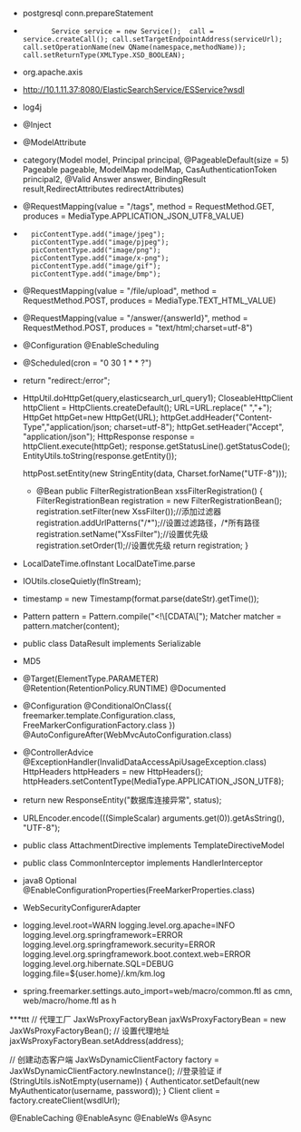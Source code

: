 * postgresql conn.prepareStatement
*            Service service = new Service();  call = service.createCall(); call.setTargetEndpointAddress(serviceUrl); call.setOperationName(new QName(namespace,methodName)); call.setReturnType(XMLType.XSD_BOOLEAN);
* org.apache.axis
* http://10.1.11.37:8080/ElasticSearchService/ESService?wsdl
* log4j
* @Inject
* @ModelAttribute
* category(Model model, Principal principal, @PageableDefault(size = 5) Pageable pageable, ModelMap modelMap, CasAuthenticationToken principal2,  @Valid Answer answer, BindingResult result,RedirectAttributes redirectAttributes)
* @RequestMapping(value = "/tags", method = RequestMethod.GET, produces = MediaType.APPLICATION_JSON_UTF8_VALUE)
* 		picContentType.add("image/jpeg");
		picContentType.add("image/pjpeg");
		picContentType.add("image/png");
		picContentType.add("image/x-png");
		picContentType.add("image/gif");
		picContentType.add("image/bmp");
* @RequestMapping(value = "/file/upload", method = RequestMethod.POST, produces = MediaType.TEXT_HTML_VALUE)
* @RequestMapping(value = "/answer/{answerId}", method = RequestMethod.POST, produces = "text/html;charset=utf-8")
* @Configuration
@EnableScheduling
* @Scheduled(cron = "0 30 1 * * ?")
* return "redirect:/error";
* HttpUtil.doHttpGet(query,elasticsearch_url_query1);
  CloseableHttpClient httpClient = HttpClients.createDefault();
  URL=URL.replace(" ","+");
  HttpGet httpGet=new HttpGet(URL);
  httpGet.addHeader("Content-Type","application/json; charset=utf-8");
  httpGet.setHeader("Accept", "application/json");
  HttpResponse response = httpClient.execute(httpGet);
  response.getStatusLine().getStatusCode();
  EntityUtils.toString(response.getEntity());
  
  httpPost.setEntity(new StringEntity(data, Charset.forName("UTF-8")));
  
  * @Bean
    public FilterRegistrationBean xssFilterRegistration() {
        FilterRegistrationBean registration = new FilterRegistrationBean();
        registration.setFilter(new XssFilter());//添加过滤器
        registration.addUrlPatterns("/*");//设置过滤路径，/*所有路径
        registration.setName("XssFilter");//设置优先级
        registration.setOrder(1);//设置优先级
        return registration;
    }
* LocalDateTime.ofInstant  LocalDateTime.parse
* IOUtils.closeQuietly(fInStream);
* timestamp = new Timestamp(format.parse(dateStr).getTime());
* Pattern pattern = Pattern.compile("<!\\[CDATA\\[");
        Matcher matcher = pattern.matcher(content);
* public class DataResult<T> implements Serializable
* MD5
* @Target(ElementType.PARAMETER)
@Retention(RetentionPolicy.RUNTIME)
@Documented
	
* @Configuration
@ConditionalOnClass({ freemarker.template.Configuration.class, FreeMarkerConfigurationFactory.class })
@AutoConfigureAfter(WebMvcAutoConfiguration.class)

* @ControllerAdvice
	@ExceptionHandler(InvalidDataAccessApiUsageException.class)
	HttpHeaders httpHeaders = new HttpHeaders();
	httpHeaders.setContentType(MediaType.APPLICATION_JSON_UTF8);
* return new ResponseEntity("数据库连接异常", status);
* URLEncoder.encode(((SimpleScalar) arguments.get(0)).getAsString(), "UTF-8");
* public class AttachmentDirective implements TemplateDirectiveModel
* public class CommonInterceptor implements HandlerInterceptor
* java8 Optional
@EnableConfigurationProperties(FreeMarkerProperties.class)
* WebSecurityConfigurerAdapter
* logging.level.root=WARN
logging.level.org.apache=INFO
logging.level.org.springframework=ERROR
logging.level.org.springframework.security=ERROR
logging.level.org.springframework.boot.context.web=ERROR
logging.level.org.hibernate.SQL=DEBUG
logging.file=${user.home}/.km/km.log
* spring.freemarker.settings.auto_import=web/macro/common.ftl as cmn, web/macro/home.ftl as h


***ttt
// 代理工厂
JaxWsProxyFactoryBean jaxWsProxyFactoryBean = new JaxWsProxyFactoryBean();
// 设置代理地址
jaxWsProxyFactoryBean.setAddress(address);

// 创建动态客户端
JaxWsDynamicClientFactory factory = JaxWsDynamicClientFactory.newInstance();
//登录验证
if (StringUtils.isNotEmpty(username)) {
    Authenticator.setDefault(new MyAuthenticator(username, password));
}
Client client = factory.createClient(wsdlUrl);

@EnableCaching
@EnableAsync
@EnableWs
@Async
